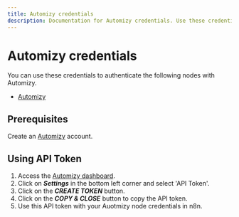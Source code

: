 ```yaml
---
title: Automizy credentials
description: Documentation for Automizy credentials. Use these credentials to authenticate Automizy in n8n, a workflow automation platform.
---
```


# Automizy credentials

You can use these credentials to authenticate the following nodes with Automizy.

- [Automizy](/integrations/builtin/app-nodes/n8n-nodes-base.automizy/)

## Prerequisites

Create an [Automizy](https://automizy.com/) account.

## Using API Token

1. Access the [Automizy dashboard](https://app.automizy.com/dashboard).
2. Click on ***Settings*** in the bottom left corner and select 'API Token'.
3. Click on the ***CREATE TOKEN*** button.
4. Click on the ***COPY & CLOSE*** button to copy the API token.
5. Use this API token with your Auotmizy node credentials in n8n.

